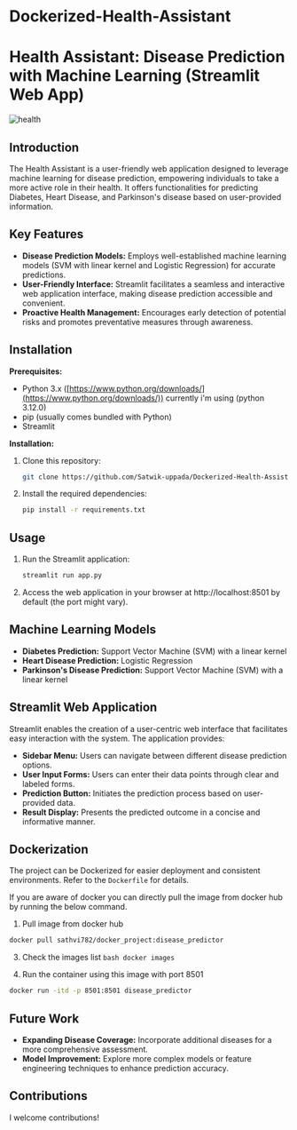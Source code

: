 # Dockerized-Health-Assistant
# Health Assistant: Disease Prediction with Machine Learning (Streamlit Web App)

![health](https://github.com/user-attachments/assets/f2239c8d-b402-4e9c-95c3-4279dbaa534f)

## Introduction

The Health Assistant is a user-friendly web application designed to leverage machine learning for disease prediction, empowering individuals to take a more active role in their health. It offers functionalities for predicting Diabetes, Heart Disease, and Parkinson's disease based on user-provided information.

## Key Features

* **Disease Prediction Models:** Employs well-established machine learning models (SVM with linear kernel and Logistic Regression) for accurate predictions.
* **User-Friendly Interface:** Streamlit facilitates a seamless and interactive web application interface, making disease prediction accessible and convenient.
* **Proactive Health Management:** Encourages early detection of potential risks and promotes preventative measures through awareness.

## Installation 
**Prerequisites:**

* Python 3.x ([https://www.python.org/downloads/](https://www.python.org/downloads/))
currently i'm using (python 3.12.0)
* pip (usually comes bundled with Python)
* Streamlit

**Installation:**

1. Clone this repository:

   ```bash
   git clone https://github.com/Satwik-uppada/Dockerized-Health-Assistant.git
   ```

2. Install the required dependencies:

   ```bash
   pip install -r requirements.txt
   ```

## Usage

1. Run the Streamlit application:

   ```bash
   streamlit run app.py
   ```

2. Access the web application in your browser at http://localhost:8501 by default (the port might vary).

## Machine Learning Models

* **Diabetes Prediction:** Support Vector Machine (SVM) with a linear kernel
* **Heart Disease Prediction:** Logistic Regression
* **Parkinson's Disease Prediction:** Support Vector Machine (SVM) with a linear kernel


## Streamlit Web Application

Streamlit enables the creation of a user-centric web interface that facilitates easy interaction with the system. The application provides:

* **Sidebar Menu:** Users can navigate between different disease prediction options.
* **User Input Forms:** Users can enter their data points through clear and labeled forms.
* **Prediction Button:** Initiates the prediction process based on user-provided data.
* **Result Display:** Presents the predicted outcome in a concise and informative manner.

## Dockerization 

The project can be Dockerized for easier deployment and consistent environments. Refer to the `Dockerfile` for details.

If you are aware of docker you can directly pull the image from docker hub by running the below command.

1. Pull image from docker hub
```bash
docker pull sathvi782/docker_project:disease_predictor
```

3. Check the images list
```bash docker images ```

5. Run the container using this image with port 8501
```bash
docker run -itd -p 8501:8501 disease_predictor

```

## Future Work

* **Expanding Disease Coverage:** Incorporate additional diseases for a more comprehensive assessment.
* **Model Improvement:** Explore more complex models or feature engineering techniques to enhance prediction accuracy.


## Contributions

I welcome contributions! 

